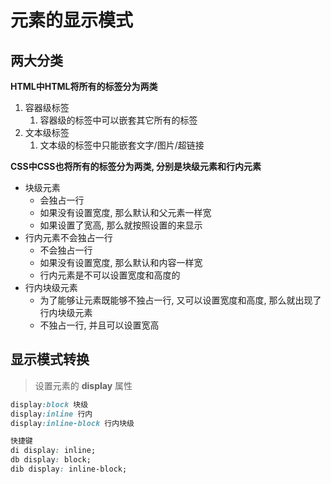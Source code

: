 # 元素的显示模式

## 两大分类

**HTML中HTML将所有的标签分为两类**

1. 容器级标签
   1. 容器级的标签中可以嵌套其它所有的标签
2. 文本级标签
   1. 文本级的标签中只能嵌套文字/图片/超链接

**CSS中CSS也将所有的标签分为两类, 分别是块级元素和行内元素**

- 块级元素
  - 会独占一行
  - 如果没有设置宽度, 那么默认和父元素一样宽
  - 如果设置了宽高, 那么就按照设置的来显示
- 行内元素不会独占一行
  - 不会独占一行
  - 如果没有设置宽度, 那么默认和内容一样宽
  - 行内元素是不可以设置宽度和高度的
- 行内块级元素
  - 为了能够让元素既能够不独占一行, 又可以设置宽度和高度, 那么就出现了行内块级元素
  - 不独占一行, 并且可以设置宽高

## 显示模式转换

> 设置元素的 **display** 属性

~~~css
display:block 块级
display:inline 行内
display:inline-block 行内块级

快捷键
di display: inline;
db display: block;
dib display: inline-block;
~~~


